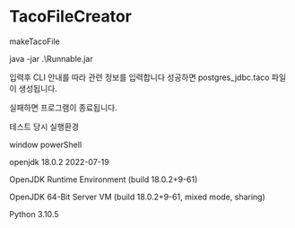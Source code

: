 # TacoFileCreator
makeTacoFile


java -jar .\Runnable.jar

입력후 CLI 안내를 따라 관련 정보를 입력합니다
성공하면 
postgres_jdbc.taco 파일이 생성됩니다.

실패하면 프로그램이 종료됩니다.



테스트 당시 실행환경

window powerShell 

openjdk 18.0.2 2022-07-19

OpenJDK Runtime Environment (build 18.0.2+9-61)

OpenJDK 64-Bit Server VM (build 18.0.2+9-61, mixed mode, sharing)

Python 3.10.5
